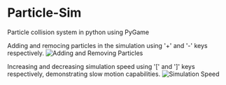 # Particle-Sim
Particle collision system in python using PyGame


Adding and remocing particles in the simulation using '+' and '-' keys respectively.
![Adding and Removing Particles](Demo/Add%20and%20remove%20particles.gif "Changing number of particles")

Increasing and decreasing simulation speed using '[' and ']' keys respectively, demonstrating slow motion capabilities.
![Simulation Speed](Demo/Simulation%20speed.gif "Slow motion demo")
